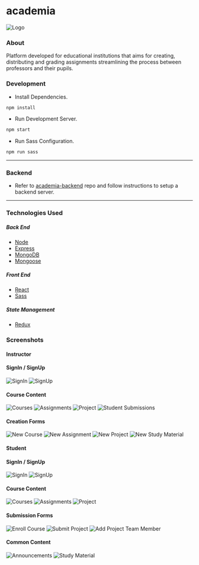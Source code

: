 # academia

![Logo](./public/img/logo.png)

### About

Platform developed for educational institutions that aims for creating, distributing and grading assignments streamlining the process between professors and their pupils.

### Development

-   Install Dependencies.

```sh
npm install
```

-   Run Development Server.

```sh
npm start
```

-   Run Sass Configuration.

```sh
npm run sass
```

---

### Backend

-   Refer to [academia-backend](https://github.com/avi-spc/academia-backend) repo and follow instructions to setup a backend server.

---

### Technologies Used

##### Back End

-   [Node](https://nodejs.org)
-   [Express](http://expressjs.com)
-   [MongoDB](http://mongodb.com)
-   [Mongoose](http://mongoosejs.com)

##### Front End

-   [React](https://reactjs.org)
-   [Sass](https://sass-lang.com/)

##### State Management

-   [Redux](https://redux.js.org)

### Screenshots

#### Instructor

#### SignIn / SignUp

![SignIn](./public/img/screenshots/instructor-signin.png)
![SignUp](./public/img/screenshots/instructor-signup.png)

#### Course Content

![Courses](./public/img/screenshots/instructor-courses.png)
![Assignments](./public/img/screenshots/instructor-assignments.png)
![Project](./public/img/screenshots/instructor-project.png)
![Student Submissions](./public/img/screenshots/instructor-student_submissions.png)

#### Creation Forms

![New Course](./public/img/screenshots/instructor-new_course.png)
![New Assignment](./public/img/screenshots/instructor-new_assignment.png)
![New Project](./public/img/screenshots/instructor-new_project.png)
![New Study Material](./public/img/screenshots/instructor-new_note.png)

#### Student

#### SignIn / SignUp

![SignIn](./public/img/screenshots/student-signin.png)
![SignUp](./public/img/screenshots/student-signup.png)

#### Course Content

![Courses](./public/img/screenshots/student-courses.png)
![Assignments](./public/img/screenshots/student-assignments.png)
![Project](./public/img/screenshots/student-project_submission.png)

#### Submission Forms
![Enroll Course](./public/img/screenshots/student-enroll.png)
![Submit Project](./public/img/screenshots/student-new_project.png)
![Add Project Team Member](./public/img/screenshots/student-add_team_member.png)

#### Common Content

![Announcements](./public/img/screenshots/announcements.png)
![Study Material](./public/img/screenshots/notes.png)
